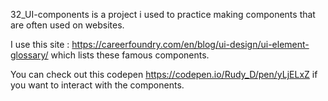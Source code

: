 32_UI-components is a project i used to practice making components that are often used on websites.

I use this site :
https://careerfoundry.com/en/blog/ui-design/ui-element-glossary/ 
which lists these famous components. 

You can check out this codepen 
https://codepen.io/Rudy_D/pen/yLjELxZ
if you want to interact with the components.

